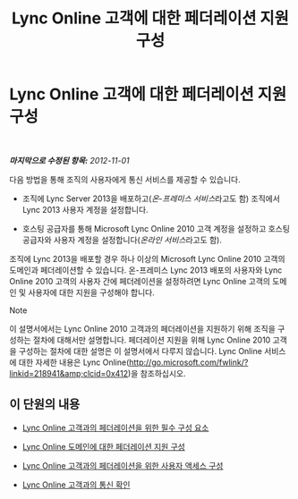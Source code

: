 ﻿---
title: Lync Online 고객에 대한 페더레이션 지원 구성
TOCTitle: Lync Online 고객에 대한 페더레이션 지원 구성
ms:assetid: e5f7f38d-ede5-4af3-88c2-026e8a78df12
ms:mtpsurl: https://technet.microsoft.com/ko-kr/library/Hh202193(v=OCS.15)
ms:contentKeyID: 49305354
ms.date: 08/10/2015
mtps_version: v=OCS.15
ms.translationtype: HT
---

# Lync Online 고객에 대한 페더레이션 지원 구성

 

_**마지막으로 수정된 항목:** 2012-11-01_

다음 방법을 통해 조직의 사용자에게 통신 서비스를 제공할 수 있습니다.

  - 조직에 Lync Server 2013을 배포하고(*온-프레미스 서비스*라고도 함) 조직에서 Lync 2013 사용자 계정을 설정합니다.

  - 호스팅 공급자를 통해 Microsoft Lync Online 2010 고객 계정을 설정하고 호스팅 공급자와 사용자 계정을 설정합니다(*온라인 서비스*라고도 함).

조직에 Lync 2013을 배포할 경우 하나 이상의 Microsoft Lync Online 2010 고객의 도메인과 페더레이션할 수 있습니다. 온-프레미스 Lync 2013 배포의 사용자와 Lync Online 2010 고객의 사용자 간에 페더레이션을 설정하려면 Lync Online 고객의 도메인 및 사용자에 대한 지원을 구성해야 합니다.


> [!NOTE]
> 이 설명서에서는 Lync Online 2010 고객과의 페더레이션을 지원하기 위해 조직을 구성하는 절차에 대해서만 설명합니다. 페더레이션 지원을 위해 Lync Online 2010 고객을 구성하는 절차에 대한 설명은 이 설명서에서 다루지 않습니다. Lync Online 서비스에 대한 자세한 내용은 Lync Online(<A class=uri href="http://go.microsoft.com/fwlink/?linkid=218941%26clcid=0x412">http://go.microsoft.com/fwlink/?linkid=218941&amp;clcid=0x412</A>)을 참조하십시오.



## 이 단원의 내용

  - [Lync Online 고객과의 페더레이션을 위한 필수 구성 요소](lync-server-2013-prerequisites-for-federating-with-a-lync-online-customer.md)

  - [Lync Online 도메인에 대한 페더레이션 지원 구성](lync-server-2013-configure-federation-support-for-a-lync-online-domain.md)

  - [Lync Online 고객과의 페더레이션을 위한 사용자 액세스 구성](lync-server-2013-configure-user-access-for-federation-with-a-lync-online-customer.md)

  - [Lync Online 고객과의 통신 확인](lync-server-2013-verify-communications-with-a-lync-online-customer.md)

